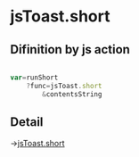 # jsToast.short

## Difinition by js action

```js.js

var=runShort
	?func=jsToast.short
		&contentsString
```

## Detail

->[jsToast.short](https://github.com/puutaro/CommandClick/blob/master/md/developer/js_interface/details/JsToast/short.md)
